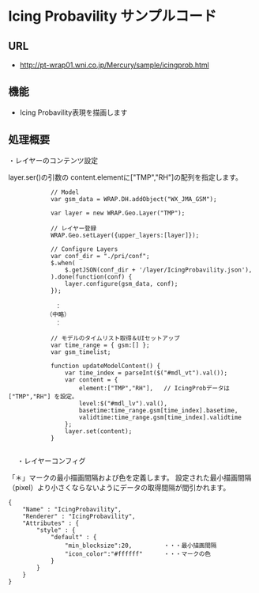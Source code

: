 # Icing Probavility サンプルコード

## URL	

* http://pt-wrap01.wni.co.jp/Mercury/sample/icingprob.html


## 機能

* Icing Probavility表現を描画します

## 処理概要

・レイヤーのコンテンツ設定

layer.ser()の引数の content.elementに["TMP","RH"]の配列を指定します。

```
            // Model
            var gsm_data = WRAP.DH.addObject("WX_JMA_GSM");

            var layer = new WRAP.Geo.Layer("TMP");
         
            // レイヤー登録
            WRAP.Geo.setLayer({upper_layers:[layer]});

            // Configure Layers
            var conf_dir = "./pri/conf";
            $.when(
                $.getJSON(conf_dir + '/layer/IcingProbavility.json'),
            ).done(function(conf) {
                layer.configure(gsm_data, conf);
            });
            
　　　　　　　　：
　　　　　　　（中略）
　　　　　　　　：
        
            // モデルのタイムリスト取得＆UIセットアップ
            var time_range = { gsm:[] };
            var gsm_timelist;
            
            function updateModelContent() {
                var time_index = parseInt($("#mdl_vt").val());
                var content = {
                    element:["TMP","RH"],   // IcingProbデータは ["TMP","RH"] を設定。
                    level:$("#mdl_lv").val(),
                    basetime:time_range.gsm[time_index].basetime,
                    validtime:time_range.gsm[time_index].validtime
                };
                layer.set(content);
            }


```
　
・レイヤーコンフィグ

  「＊」マークの最小描画間隔および色を定義します。
  設定された最小描画間隔（pixel）より小さくならないようにデータの取得間隔が間引かれます。

```
{
    "Name" : "IcingProbavility",
    "Renderer" : "IcingProbavility",
    "Attributes" : {
        "style" : {
            "default" : {
                "min_blocksize":20,         ・・・最小描画間隔
                "icon_color":"#ffffff"      ・・・マークの色
            }
        }
    }
}

```
